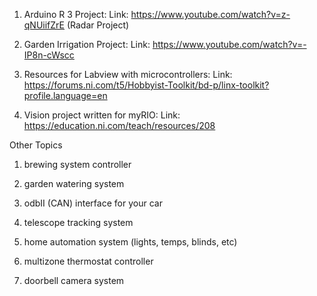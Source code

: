 1. Arduino R 3 Project:
  Link: https://www.youtube.com/watch?v=z-qNUiifZrE (Radar Project)

2. Garden Irrigation Project:
  Link: https://www.youtube.com/watch?v=-IP8n-cWscc

3. Resources for Labview with microcontrollers:
  Link: https://forums.ni.com/t5/Hobbyist-Toolkit/bd-p/linx-toolkit?profile.language=en

4. Vision project written for myRIO: 
  Link: https://education.ni.com/teach/resources/208


Other Topics
  1. brewing system controller

  2. garden watering system

  3. odbII (CAN) interface for your car

  4. telescope tracking system

  5. home automation system (lights, temps, blinds, etc)

  6. multizone thermostat controller

  7. doorbell camera system
